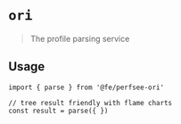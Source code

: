 # `ori`

> The profile parsing service

## Usage

```
import { parse } from '@fe/perfsee-ori'

// tree result friendly with flame charts
const result = parse({ })
```
